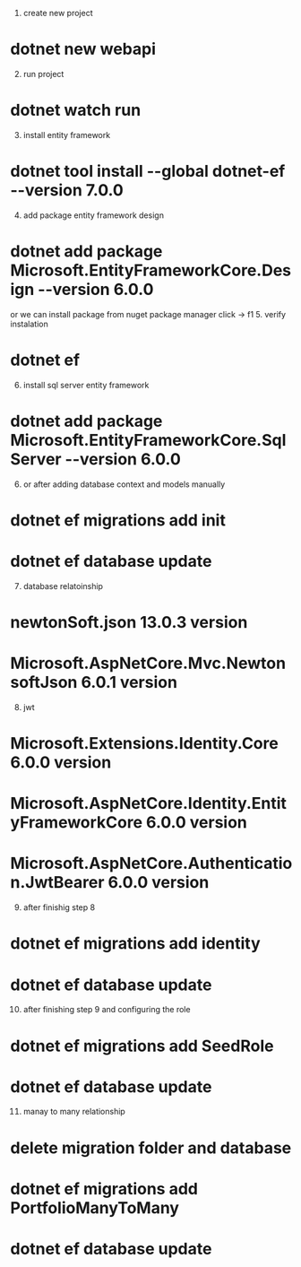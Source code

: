 1. create new project
# dotnet new webapi
2. run project
# dotnet watch run

3. install entity framework
# dotnet tool install --global dotnet-ef --version 7.0.0
4. add package entity framework design
# dotnet add package Microsoft.EntityFrameworkCore.Design --version 6.0.0
or we can install package from nuget package manager
click -> f1
5. verify instalation
# dotnet ef
6. install sql server entity framework
# dotnet add package Microsoft.EntityFrameworkCore.SqlServer --version 6.0.0
<!-- 6. Enter scaffold command
# dotnet ef dbcontext scaffold "Server=DESKTOP-QUDMRGS\SQLEXPRESS;Database=testdb;Trusted_Connection=True;" Microsoft.EntityFrameworkCore.SqlServer --output-dir Models

retore the package
dotnet restore -->
6. or after adding database context and models manually
# dotnet ef migrations add init
# dotnet ef database update

7. database relatoinship
# newtonSoft.json 13.0.3 version
# Microsoft.AspNetCore.Mvc.NewtonsoftJson 6.0.1 version

8. jwt
# Microsoft.Extensions.Identity.Core 6.0.0 version
# Microsoft.AspNetCore.Identity.EntityFrameworkCore 6.0.0 version
# Microsoft.AspNetCore.Authentication.JwtBearer 6.0.0 version

9. after finishig step 8
# dotnet ef migrations add identity
# dotnet ef database update

10. after finishing step 9 and configuring the role
# dotnet ef migrations add SeedRole
# dotnet ef database update

11. manay to many relationship
# delete migration folder and database
# dotnet ef migrations add PortfolioManyToMany
# dotnet ef database update